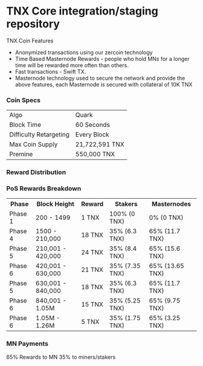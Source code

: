 TNX Core integration/staging repository
=======================================

TNX Coin Features
- Anonymized transactions using our zercoin technology
- Time Based Masternode Rewards - people who hold MNs for a longer time will be rewarded more often than others.
- Fast transactions - Swift TX.
- Masternode technology used to secure the network and provide the above features, each Masternode is secured
  with collateral of 10K TNX

### Coin Specs
<table>
<tr><td>Algo</td><td>Quark</td></tr>
<tr><td>Block Time</td><td>60 Seconds</td></tr>
<tr><td>Difficulty Retargeting</td><td>Every Block</td></tr>
<tr><td>Max Coin Supply</td><td>21,722,591 TNX</td></tr>

<tr><td>Premine</td><td>550,000 TNX</td></tr>
</table>

### Reward Distribution


### PoS Rewards Breakdown

<table>
<th>Phase</th><th>Block Height</th><th>Reward</th><th>Stakers</th><th>Masternodes</th>
<tr><td>Phase 1</td><td>200 - 1499 </td><td>1 TNX</td><td>100% (0 TNX)</td><td> 0% (0 TNX)</td></tr>
<tr><td>Phase 4</td><td>1500 - 210,000</td><td>18 TNX</td><td>35% (6.3 TNX)</td><td>65% (11.7 TNX)</td></tr>
<tr><td>Phase 5</td><td>210,001 - 420,000</td><td>24 TNX</td><td>35% (8.4 TNX)</td><td>65% (15.6 TNX)</td></tr>
<tr><td>Phase 6</td><td>420,001 - 630,000</td><td>21 TNX</td><td>35% (7.35 TNX)</td><td>65% (13.65 TNX)</td></tr>
<tr><td>Phase 5</td><td>630,001 - 840,000</td><td>18 TNX</td><td>35% (6.3 TNX)</td><td>65% (11.7 TNX)</td></tr>
<tr><td>Phase 6</td><td>840,001 - 1.05M</td><td>15 TNX</td><td>35% (5.25 TNX)</td><td>65% (9.75 TNX)</td></tr>
<tr><td>Phase 6</td><td>1.05M - 1.26M</td><td>5 TNX</td><td>35% (1.75 TNX)</td><td>65% (3.25 TNX)</td></tr>
</table>

### MN Payments

65% Rewards to MN 35% to miners/stakers
